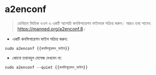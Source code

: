 # a2enconf

> ডেবিয়ান ভিত্তিক ওএস এ একটি অ্যাপাচি কনফিগারেশন ফাইলকে সক্রিয় করুন।
> আরও তথ্য পাবেন: <https://manned.org/a2enconf.8>।

- একটি কনফিগারেশন ফাইল সক্রিয় করুন:

`sudo a2enconf {{কনফিগুরেসন_ফাইল}}`

- কোনো তথ্যবহুল মেসেজ দেখবেন না:

`sudo a2enconf --quiet {{কনফিগুরেসন_ফাইল}}`
